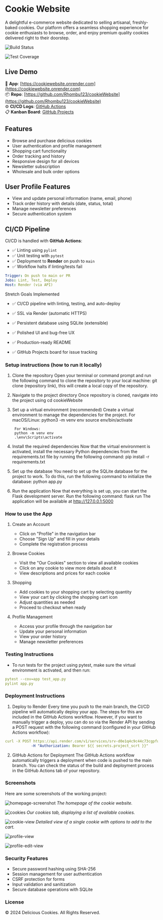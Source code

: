 # Cookie Website

A delightful e-commerce website dedicated to selling artisanal, freshly-baked cookies. Our platform offers a seamless shopping experience for cookie enthusiasts to browse, order, and enjoy premium quality cookies delivered right to their doorstep.


![Build Status](https://img.shields.io/github/actions/workflow/status/Rhombu123/cookieWebsite/ci.yml?branch=main)

![Test Coverage](https://img.shields.io/badge/test%20coverage-100%25-brightgreen) 

##  Live Demo

🔗 **App**: [https://cookiewebsite.onrender.com](https://cookiewebsite.onrender.com)  
📦 **Repo**: [https://github.com/Rhombu123/cookieWebsite](https://github.com/Rhombu123/cookieWebsite)  
⚙️ **CI/CD Logs**: [GitHub Actions](https://github.com/Rhombu123/cookieWebsite/actions)  
📋 **Kanban Board**: [GitHub Projects](https://github.com/users/Rhombu123/projects/4/views/1)



## Features

- Browse and purchase delicious cookies
- User authentication and profile management
- Shopping cart functionality
- Order tracking and history
- Responsive design for all devices
- Newsletter subscription
- Wholesale and bulk order options

## User Profile Features

- View and update personal information (name, email, phone)
- Track order history with details (date, status, total)
- Manage newsletter preferences
- Secure authentication system

##  CI/CD Pipeline

CI/CD is handled with **GitHub Actions**:

- ✅ Linting using `pylint`
- ✅ Unit testing with `pytest`
- ✅ Deployment to **Render** on push to `main`
- ✅ Workflow halts if linting/tests fail

```yaml
Trigger: On push to main or PR
Jobs: Lint, Test, Deploy
Host: Render (via API)
```
 Stretch Goals Implemented

- ✅ CI/CD pipeline with linting, testing, and auto-deploy

- ✅ SSL via Render (automatic HTTPS)

- ✅ Persistent database using SQLite (extensible)

- ✅ Polished UI and bug-free UX

- ✅ Production-ready README

- ✅ GitHub Projects board for issue tracking

### Setup instructions (how to run it locally)

1. Clone the repository
       Open your terminal or command prompt and run the following command to clone the repository to your local machine:
        git clone (repository link), this will create a local copy of the repository.

2. Navigate to the project directory
        Once repository is cloned, navigate into the project using cd cookieWebsite

3. Set up a virtual environment (recommended)
        Create a virtual environment to manage the dependencies for the project.
        For macOS/Linux:
        python3 -m venv env
        source env/bin/activate
        
        For Windows:
        python -m venv env
        .\env\Scripts\activate

4. Install the required dependencies
       Now that the virtual environment is activated, install the necessary Python dependencies from the requirements.txt file by running the following command:
       pip install -r requirements.txt

5. Set up the database
       You need to set up the SQLite database for the project to work. To do this, run the following command to initialize the database:
       python app.py

6. Run the application
       Now that everything is set up, you can start the Flask development server. Run the following command:
        flask run
        The application will be available at http://127.0.0.1:5000

### How to use the App

1. Create an Account
   - Click on "Profile" in the navigation bar
   - Choose "Sign Up" and fill in your details
   - Complete the registration process

2. Browse Cookies
   - Visit the "Our Cookies" section to view all available cookies
   - Click on any cookie to view more details about it
   - View descriptions and prices for each cookie

3. Shopping
   - Add cookies to your shopping cart by selecting quantity
   - View your cart by clicking the shopping cart icon
   - Adjust quantities as needed
   - Proceed to checkout when ready

4. Profile Management
   - Access your profile through the navigation bar
   - Update your personal information
   - View your order history
   - Manage newsletter preferences

    
### Testing Instructions

- To run tests for the project using pytest, make sure the virtual environment is activated, and then run:
```yaml
pytest --cov=app test_app.py
pylint app.py
```

###  Deployment Instructions

1. Deploy to Render
Every time you push to the main branch, the CI/CD pipeline will automatically deploy your app. The steps for this are included in the GitHub Actions workflow. However, if you want to manually trigger a deploy, you can do so via the Render API by sending a POST request with the following command (configured in your GitHub Actions workflow):

```yaml
curl -X POST https://api.render.com/v1/services/srv-d0e1q4c9c44c73cgpfu0/deploys \
            -H "Authorization: Bearer ${{ secrets.project_scrt }}"
```

2. GitHub Actions for Deployment
The GitHub Actions workflow automatically triggers a deployment when code is pushed to the main branch. You can check the status of the build and deployment process in the GitHub Actions tab of your repository.
### Screenshots

Here are some screenshots of the working project:

![homepage-screenshot](images/homepagescreenshot.jpg)
*The homepage of the cookie website.*

![cookies](images/cookiesselection.jpg)
*Our cookies tab, displaying a list of available cookies.*

![cookie-view](images/vewcookie.jpg)
*Detailed view of a single cookie with options to add to the cart.*

![profile-view](images/profile-view.png)

![profile-edit-view](images/profile-edit-view.png)


### Security Features

- Secure password hashing using SHA-256
- Session management for user authentication
- CSRF protection for forms
- Input validation and sanitization
- Secure database operations with SQLite

### License

© 2024 Delicious Cookies. All Rights Reserved.
